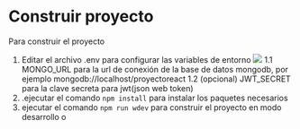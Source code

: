 # Construir proyecto
Para construir el proyecto

1.  Editar el archivo .env para configurar las variables de entorno
![](https://i.imgur.com/XKXoAU2m.jpg)
1.1  MONGO_URL para la url de conexión de la base de datos mongodb, por ejemplo mongodb://localhost/proyectoreact
1.2 (opcional) JWT_SECRET para la clave secreta para jwt(json web token)
3. .ejecutar el comando `npm install` para instalar los paquetes necesarios
4. ejecutar el comando `npm run wdev` para construir el proyecto en modo desarrollo o
